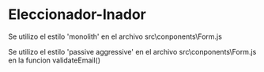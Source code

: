 # Eleccionador-Inador

Se utilizo el estilo 'monolith' en el archivo src\conponents\Form.js

Se utilizo el estilo 'passive aggressive' en el archivo src\conponents\Form.js en la funcion validateEmail()

